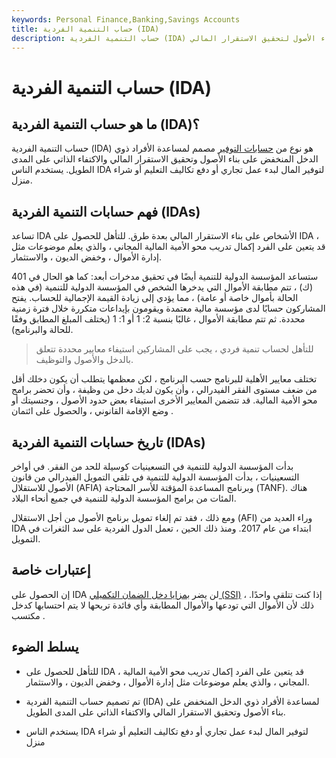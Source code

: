 ```yaml
---
keywords: Personal Finance,Banking,Savings Accounts
title: حساب التنمية الفردية (IDA)
description: حساب التنمية الفردية (IDA) هو حساب توفير لمساعدة الأفراد ذوي الدخل المنخفض على بناء الأصول لتحقيق الاستقرار المالي.
---
```


# حساب التنمية الفردية (IDA)
## ما هو حساب التنمية الفردية (IDA)؟

حساب التنمية الفردية (IDA) هو نوع من [حسابات التوفير](/savingsaccount) مصمم لمساعدة الأفراد ذوي الدخل المنخفض على بناء الأصول وتحقيق الاستقرار المالي والاكتفاء الذاتي على المدى الطويل. يستخدم الناس IDA لتوفير المال لبدء عمل تجاري أو دفع تكاليف التعليم أو شراء منزل.

## فهم حسابات التنمية الفردية (IDAs)

تساعد IDA الأشخاص على بناء الاستقرار المالي بعدة طرق. للتأهل للحصول على IDA ، قد يتعين على الفرد إكمال تدريب محو الأمية المالية المجاني ، والذي يعلم موضوعات مثل إدارة الأموال ، وخفض الديون ، والاستثمار.

ستساعد المؤسسة الدولية للتنمية أيضًا في تحقيق مدخرات أبعد: كما هو الحال في 401 (ك) ، تتم مطابقة الأموال التي يدخرها الشخص في المؤسسة الدولية للتنمية (في هذه الحالة بأموال خاصة أو عامة) ، مما يؤدي إلى زيادة القيمة الإجمالية للحساب. يفتح المشاركون حسابًا لدى مؤسسة مالية معتمدة ويقومون بإيداعات متكررة خلال فترة زمنية محددة. ثم تتم مطابقة الأموال ، غالبًا بنسبة 2: 1 أو 1: 1 (يختلف المبلغ المطابق وفقًا للحالة والبرنامج).

> للتأهل لحساب تنمية فردي ، يجب على المشاركين استيفاء معايير محددة تتعلق بالدخل والأصول والتوظيف.

>

تختلف معايير الأهلية للبرنامج حسب البرنامج ، لكن معظمها يتطلب أن يكون دخلك أقل من ضعف مستوى الفقر الفيدرالي ، وأن يكون لديك دخل من وظيفة ، وأن تحضر برامج محو الأمية المالية. قد تتضمن المعايير الأخرى استيفاء بعض حدود الأصول ، وجنسيتك أو وضع الإقامة القانوني ، والحصول على ائتمان .

## تاريخ حسابات التنمية الفردية (IDAs)

بدأت المؤسسة الدولية للتنمية في التسعينيات كوسيلة للحد من الفقر. في أواخر التسعينيات ، بدأت المؤسسة الدولية للتنمية في تلقي التمويل الفيدرالي من قانون الأصول للاستقلال (AFIA) وبرنامج المساعدة المؤقتة للأسر المحتاجة (TANF). هناك المئات من برامج المؤسسة الدولية للتنمية في جميع أنحاء البلاد.

ومع ذلك ، فقد تم إلغاء تمويل برنامج الأصول من أجل الاستقلال (AFI) وراء العديد من IDA ابتداء من عام 2017. ومنذ ذلك الحين ، تعمل الدول الفردية على سد الثغرات في التمويل.

## إعتبارات خاصة

إن الحصول على IDA لن يضر [بمزايا دخل الضمان التكميلي (SSI)](/ssi) ، إذا كنت تتلقى واحدًا. ذلك لأن الأموال التي تودعها والأموال المطابقة وأي فائدة تربحها لا يتم احتسابها كدخل مكتسب .

## يسلط الضوء

- للتأهل للحصول على IDA ، قد يتعين على الفرد إكمال تدريب محو الأمية المالية المجاني ، والذي يعلم موضوعات مثل إدارة الأموال ، وخفض الديون ، والاستثمار.

- تم تصميم حساب التنمية الفردية (IDA) لمساعدة الأفراد ذوي الدخل المنخفض على بناء الأصول وتحقيق الاستقرار المالي والاكتفاء الذاتي على المدى الطويل.

- يستخدم الناس IDA لتوفير المال لبدء عمل تجاري أو دفع تكاليف التعليم أو شراء منزل

